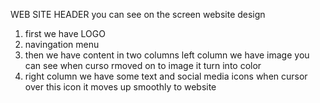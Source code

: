 WEB SITE HEADER 
you can see on the screen website design 
1) first we have LOGO
2) navingation menu
3) then we have content in two columns
  left column we have image 
  you can see when curso rmoved on to image it turn into color
4) right column we have some text and social media icons
 when cursor over this icon it moves up smoothly to website 
